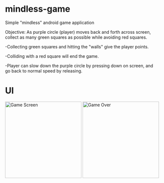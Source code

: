 # mindless-game

Simple "mindless" android game application

Objective: As purple circle (player) moves back and forth across screen, collect as many green squares as possible while avoiding red squares.

-Collecting green squares and hitting the "walls" give the player points.

-Colliding with a red square will end the game.

-Player can slow down the purple circle by pressing down on screen, and go back to normal speed by releasing.

# UI
<img width="250" alt="Game Screen" src="https://user-images.githubusercontent.com/45325370/104794278-30b22d80-576c-11eb-9d32-cb13f88b6013.png">
<img width="250" alt="Game Over" src="https://user-images.githubusercontent.com/45325370/104794533-e16cfc80-576d-11eb-81e5-52af0b68ac85.png">
